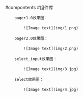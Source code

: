 #compontents
#组件库

        pager1.0效果图：

            ![Image text](img/1.png)

        pager2.0效果图：

            ![Image text](img/2.png)

        select_input效果图：

            ![Image text](img/3.jpg)

        select效果图：

            ![Image text](img/4.jpg)

